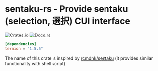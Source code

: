 # sentaku-rs - Provide sentaku (selection, 選択) CUI interface

[![Crates.io](https://img.shields.io/crates/v/sentaku.svg)](https://crates.io/crates/sentaku)
[![Docs.rs](https://docs.rs/sentaku/badge.svg)](https://docs.rs/sentaku)

```toml
[dependencies]
termion = "1.5.5"
```

The name of this crate is inspired by [rcmdnk/sentaku](https://github.com/rcmdnk/sentaku) (it provides similar functionality with shell script)
